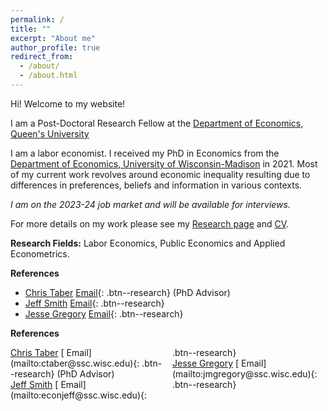 ```yaml
---
permalink: /
title: ""
excerpt: "About me"
author_profile: true
redirect_from: 
  - /about/
  - /about.html
---
```


Hi! Welcome to my website!

I am a  Post-Doctoral Research Fellow at the <a href="https://www.econ.queensu.ca/" target="_blank">Department of Economics, Queen's University</a>

I am a labor economist. I received my PhD in Economics from the [Department of Economics, University of Wisconsin-Madison](https://econ.wisc.edu/) in 2021. Most of my current work revolves around economic inequality resulting due to differences in preferences, beliefs and information in various contexts. 

*I am on the 2023-24 job market and will be available for interviews.*

For more details on my work please see my [Research page](https://moshialam.github.io/research/) and [CV](/papers/Alam_MdMoshiUl_CV.pdf).

**Research Fields:**
  Labor Economics, Public Economics and Applied Econometrics.

**References**
  - <a href="https://www.ssc.wisc.edu/~ctaber/" target="_blank">Chris Taber</a> [<i class="fa fa-envelope" style="font-size:16px"></i> Email](mailto:ctaber@ssc.wisc.edu){: .btn--research} (PhD Advisor)
  - <a href="https://sites.google.com/site/econjeffsmith/home" target="_blank">Jeff Smith</a> [<i class="fa fa-envelope" style="font-size:16px"></i> Email](mailto:econjeff@ssc.wisc.edu){: .btn--research}
  - <a href="https://www.ssc.wisc.edu/~jmgregory/" target="_blank">Jesse Gregory</a>  [<i class="fa fa-envelope" style="font-size:16px"></i> Email](mailto:jmgregory@ssc.wisc.edu){: .btn--research}

**References**

<style>
  ul.references {
    columns: 2;  /* Adjust the number of columns as needed */
    -webkit-columns: 2; 
    -moz-columns: 2;
    list-style-type: none;
    padding: 0;
  }
</style>

<ul class="references">
  <li><a href="https://www.ssc.wisc.edu/~ctaber/" target="_blank">Chris Taber</a> [<i class="fa fa-envelope" style="font-size:16px"></i> Email](mailto:ctaber@ssc.wisc.edu){: .btn--research} (PhD Advisor)</li>
  <li><a href="https://sites.google.com/site/econjeffsmith/home" target="_blank">Jeff Smith</a> [<i class="fa fa-envelope" style="font-size:16px"></i> Email](mailto:econjeff@ssc.wisc.edu){: .btn--research}</li>
  <li><a href="https://www.ssc.wisc.edu/~jmgregory/" target="_blank">Jesse Gregory</a> [<i class="fa fa-envelope" style="font-size:16px"></i> Email](mailto:jmgregory@ssc.wisc.edu){: .btn--research}</li>
</ul>


